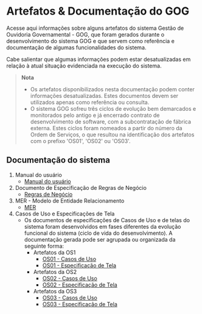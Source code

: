 # Artefatos & Documentação do GOG

Acesse aqui informações sobre alguns artefatos do sistema Gestão de Ouvidoria Governamental - GOG, que foram gerados durante o desenvolvimento do sistema GOG e que servem como referência e documentação de algumas funcionalidades do sistema.

Cabe salientar que algumas informações podem estar desatualizadas em relação à atual situação evidenciada na execução do sistema.

> **Nota**
> - Os artefatos disponibilizados nesta documentação podem conter informações desatualizadas. Estes documentos devem ser utilizados apenas como referência ou consulta.
> - O sistema GOG sofreu três ciclos de evolução bem demarcados e monitorados pelo antigo e já encerrado contrato de desenvolvimento de software, com a subcontratação de fábrica externa. Estes ciclos foram nomeados a partir do número da Ordem de Serviços, o que resultou na identificação dos artefatos com o prefixo 'OS01', 'OS02' ou 'OS03'.

Documentação do sistema
-----------------------
1. Manual do usuário
   - [Manual do usuário](artefatos/OS02-OUVIDORIA-Desenvolvimento_Manual-do-Usuário_Contrato_43.2011_v1.0.doc?raw=true)
2. Documento de Especificação de Regras de Negócio
   - [Regras de Negócio](artefatos/OS01-OUVIDORIA-Desenvolvimento_Regras-de-Negocio_Contrato_43.2011_v1.0.docx?raw=true)
3. MER - Modelo de Entidade Relacionamento
   - [MER](artefatos/OS03-OUVIDORIA-Desenvolvimento_MER_Contrato_43.2011_v1.0.jpeg?raw=true)
4. Casos de Uso e Especificações de Tela
   - Os documentos de especificações de Casos de Uso e de telas do sistema foram desenvolvidos em fases diferentes da evolução funcional do sistema (ciclo de vida do desenvolvimento). A documentação gerada pode ser agrupada ou organizada da seguinte forma:
      - Artefatos da OS1
         - [OS01 - Casos de Uso](artefatos/OS01-OUVIDORIA-Desenvolvimento_Casos-de-Uso_Contrato_43.2011_v1.3.rar?raw=true)
         - [OS01 - Especificação de Tela](artefatos/OS01-OUVIDORIA-Desenvolvimento_Especificacao-de-Interface_Contrato_43.2011_v1.2.rar?raw=true)
      - Artefatos da OS2
         - [OS02 - Casos de Uso](artefatos/OS02-OUVIDORIA-Desenvolvimento_Casos-de-Uso_Contrato_43.2011_v1.0.rar?raw=true)
         - [OS02 - Especificação de Tela](artefatos/OS02-OUVIDORIA-Desenvolvimento_Especificação-de-Interface_Contrato_43.2011_v1.0.rar?raw=true)
      - Artefatos da OS3
         - [OS03 - Casos de Uso](artefatos/OS03-OUVIDORIA-Desenvolvimento_Casos-de-Uso_Contrato_43.2011_v1.0.rar?raw=true)
         - [OS03 - Especificação de Tela](artefatos/OS03-OUVIDORIA-Desenvolvimento_Telas_Contrato_43.2011_v1.0.rar?raw=true)
            
